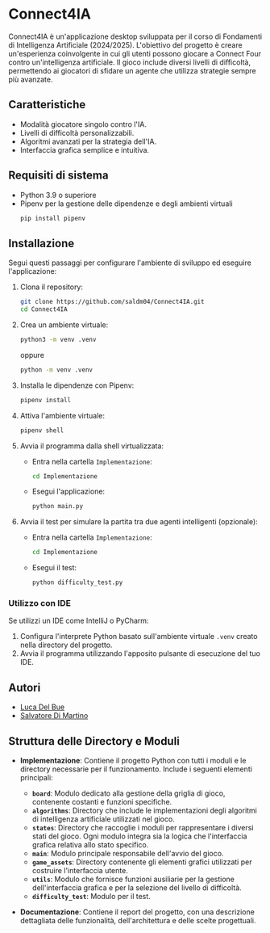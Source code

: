 # Connect4IA

Connect4IA è un'applicazione desktop sviluppata per il corso di Fondamenti di Intelligenza Artificiale (2024/2025). L'obiettivo del progetto è creare un'esperienza coinvolgente in cui gli utenti possono giocare a Connect Four contro un'intelligenza artificiale. Il gioco include diversi livelli di difficoltà, permettendo ai giocatori di sfidare un agente che utilizza strategie sempre più avanzate.

## Caratteristiche
- Modalità giocatore singolo contro l'IA.
- Livelli di difficoltà personalizzabili.
- Algoritmi avanzati per la strategia dell'IA.
- Interfaccia grafica semplice e intuitiva.

## Requisiti di sistema
- Python 3.9 o superiore
- Pipenv per la gestione delle dipendenze e degli ambienti virtuali
    ```bash 
    pip install pipenv
     ```
  
## Installazione
Segui questi passaggi per configurare l'ambiente di sviluppo ed eseguire l'applicazione:

1. Clona il repository:
   ```bash
   git clone https://github.com/saldm04/Connect4IA.git
   cd Connect4IA
   ```

2. Crea un ambiente virtuale:
   ```bash
   python3 -m venv .venv
   ```
   oppure
    ```bash
   python -m venv .venv
   ```

3. Installa le dipendenze con Pipenv:
   ```bash
   pipenv install
   ```

4. Attiva l'ambiente virtuale:
   ```bash
   pipenv shell
   ```

5. Avvia il programma dalla shell virtualizzata:
    - Entra nella cartella `Implementazione`:
      ```bash
      cd Implementazione
      ```
    - Esegui l'applicazione:
      ```bash
      python main.py
      ```

6. Avvia il test per simulare la partita tra due agenti intelligenti (opzionale):
    - Entra nella cartella `Implementazione`:
      ```bash
      cd Implementazione
      ```
    - Esegui il test:
      ```bash
      python difficulty_test.py
      ```

### Utilizzo con IDE
Se utilizzi un IDE come IntelliJ o PyCharm:
1. Configura l'interprete Python basato sull'ambiente virtuale `.venv` creato nella directory del progetto.
2. Avvia il programma utilizzando l'apposito pulsante di esecuzione del tuo IDE.

## Autori
- [Luca Del Bue](https://github.com/lukedge86)
- [Salvatore Di Martino](https://github.com/saldm04)

## Struttura delle Directory e Moduli
- **Implementazione**: Contiene il progetto Python con tutti i moduli e le directory necessarie per il funzionamento. Include i seguenti elementi principali:
    - **`board`**: Modulo dedicato alla gestione della griglia di gioco, contenente costanti e funzioni specifiche.
    - **`algorithms`**: Directory che include le implementazioni degli algoritmi di intelligenza artificiale utilizzati nel gioco.
    - **`states`**: Directory che raccoglie i moduli per rappresentare i diversi stati del gioco. Ogni modulo integra sia la logica che l'interfaccia grafica relativa allo stato specifico.
    - **`main`**: Modulo principale responsabile dell'avvio del gioco.
    - **`game_assets`**: Directory contenente gli elementi grafici utilizzati per costruire l'interfaccia utente.
    - **`utils`**: Modulo che fornisce funzioni ausiliarie per la gestione dell'interfaccia grafica e per la selezione del livello di difficoltà.
    - **`difficulty_test`**: Modulo per il test.

- **Documentazione**: Contiene il report del progetto, con una descrizione dettagliata delle funzionalità, dell'architettura e delle scelte progettuali.